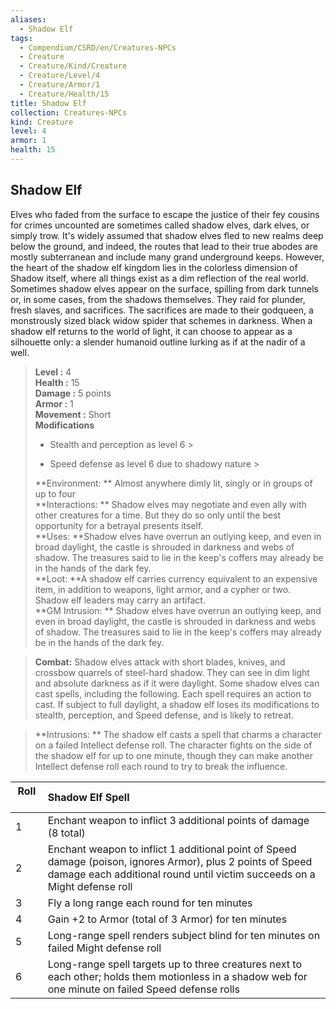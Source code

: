 ```yaml
---
aliases:
  - Shadow Elf
tags:
  - Compendium/CSRD/en/Creatures-NPCs
  - Creature
  - Creature/Kind/Creature
  - Creature/Level/4
  - Creature/Armor/1
  - Creature/Health/15
title: Shadow Elf
collection: Creatures-NPCs
kind: Creature
level: 4
armor: 1
health: 15
---
```

## Shadow Elf  
Elves who faded from the surface to escape the justice of their fey cousins for crimes uncounted are sometimes called shadow elves, dark elves, or simply trow. It's widely assumed that shadow elves fled to new realms deep below the ground, and indeed, the routes that lead to their true abodes are mostly subterranean and include many grand underground keeps. However, the heart of the shadow elf kingdom lies in the colorless dimension of Shadow itself, where all things exist as a dim reflection of the real world.
Sometimes shadow elves appear on the surface, spilling from dark tunnels or, in some cases, from the shadows themselves. They raid for plunder, fresh slaves, and sacrifices. The sacrifices are made to their godqueen, a monstrously sized black widow spider that schemes in darkness.
When a shadow elf returns to the world of light, it can choose to appear as a silhouette only: a slender humanoid outline lurking as if at the nadir of a well.  

  
> **Level :** 4  
> **Health :** 15  
> **Damage :** 5 points  
> **Armor :** 1  
> **Movement :** Short  
> **Modifications**  
>- Stealth and perception as level 6 >
>  
>- Speed defense as level 6 due to shadowy nature >
>  
> **Environment: ** Almost anywhere dimly lit, singly or in groups of up to four  
> **Interactions: ** Shadow elves may negotiate and even ally with other creatures for a time. But they do so only until the best opportunity for a betrayal presents itself.  
> **Uses: **Shadow elves have overrun an outlying keep, and even in broad daylight, the castle is shrouded in darkness and webs of shadow. The treasures said to lie in the keep's coffers may already be in the hands of the dark fey.  
> **Loot: **A shadow elf carries currency equivalent to an expensive item, in addition to weapons, light armor, and a cypher or two. Shadow elf leaders may carry an artifact.  
> **GM Intrusion: ** Shadow elves have overrun an outlying keep, and even in broad daylight, the castle is shrouded in darkness and webs of shadow. The treasures said to lie in the keep's coffers may already be in the hands of the dark fey.  

> **Combat:** 
> Shadow elves attack with short blades, knives, and crossbow quarrels of steel-hard shadow. They can see in dim light and absolute darkness as if it were daylight.
Some shadow elves can cast spells, including the following. Each spell requires an action to cast.
If subject to full daylight, a shadow elf loses its modifications to stealth, perception, and Speed defense, and is likely to retreat.  
  

> **Intrusions: ** 
> The shadow elf casts a spell that charms a character on a failed Intellect defense roll. The character fights on the side of the shadow elf for up to one minute, though they can make another Intellect defense roll each round to try to break the influence.  
  

|  Roll &nbsp; &nbsp; &nbsp; | Shadow Elf Spell  |  
| ------------- | :----------- |  
| 1 | Enchant weapon to inflict 3 additional points of damage (8 total) |  
| 2 | Enchant weapon to inflict 1 additional point of Speed damage (poison, ignores Armor), plus 2 points of Speed damage each additional round until victim succeeds on a Might defense roll |  
| 3 | Fly a long range each round for ten minutes |  
| 4 | Gain +2 to Armor (total of 3 Armor) for ten minutes |  
| 5 | Long-range spell renders subject blind for ten minutes on failed Might defense roll |  
| 6 | Long-range spell targets up to three creatures next to each other; holds them motionless in a shadow web for one minute on failed Speed defense rolls |